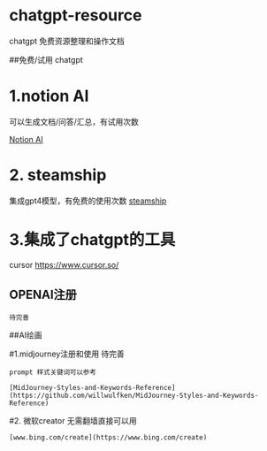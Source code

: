 # chatgpt-resource
chatgpt 免费资源整理和操作文档

##免费/试用 chatgpt

# 1.notion AI 
   
   可以生成文档/问答/汇总，有试用次数

  [Notion AI](notion/notion.md)
  
# 2. steamship
   
   集成gpt4模型，有免费的使用次数
   [steamship](steamship/steamship.md)
       
# 3.集成了chatgpt的工具
   
   cursor https://www.cursor.so/

## OPENAI注册
    待完善

##AI绘画

#1.midjourney注册和使用
    待完善
    
    prompt 样式关键词可以参考 
    
    [MidJourney-Styles-and-Keywords-Reference](https://github.com/willwulfken/MidJourney-Styles-and-Keywords-Reference) 
    
#2. 微软creator 无需翻墙直接可以用

    [www.bing.com/create](https://www.bing.com/create) 
      







